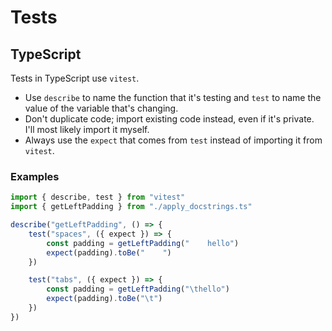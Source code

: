 # Tests

## TypeScript

Tests in TypeScript use `vitest`.

- Use `describe` to name the function that it's testing and `test` to name the value of the variable that's changing.
- Don't duplicate code; import existing code instead, even if it's private. I'll most likely import it myself.
- Always use the `expect` that comes from `test` instead of importing it from `vitest`.

### Examples

```ts
import { describe, test } from "vitest"
import { getLeftPadding } from "./apply_docstrings.ts"

describe("getLeftPadding", () => {
	test("spaces", ({ expect }) => {
		const padding = getLeftPadding("    hello")
		expect(padding).toBe("    ")
	})

	test("tabs", ({ expect }) => {
		const padding = getLeftPadding("\thello")
		expect(padding).toBe("\t")
	})
})
```
